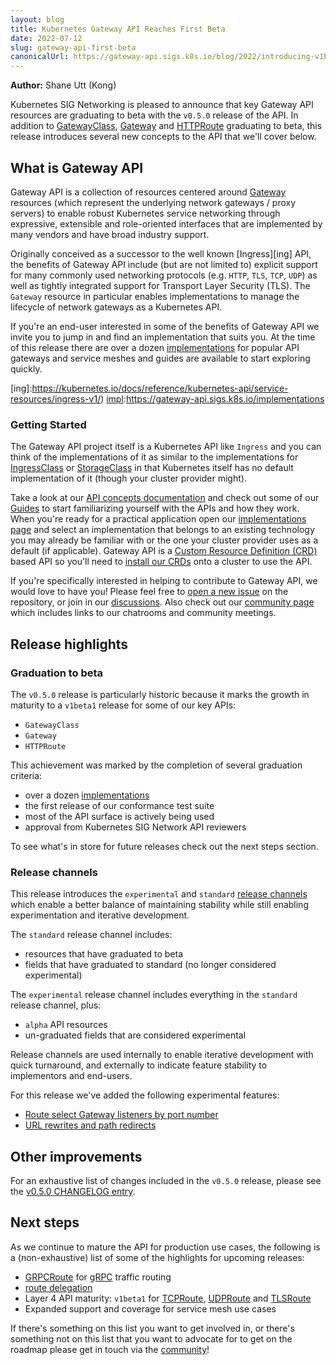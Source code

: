 ```yaml
---
layout: blog
title: Kubernetes Gateway API Reaches First Beta
date: 2022-07-12
slug: gateway-api-first-beta
canonicalUrl: https://gateway-api.sigs.k8s.io/blog/2022/introducing-v1beta1/
---
```


**Author:** Shane Utt (Kong)

Kubernetes SIG Networking is pleased to announce that key Gateway API resources
are graduating to beta with the `v0.5.0` release of the API. In addition to
[GatewayClass][gwc], [Gateway][gw] and [HTTPRoute][httpr] graduating to beta,
this release introduces several new concepts to the API that we'll cover below.

[gwc]:https://gateway-api.sigs.k8s.io/api-types/gatewayclass/
[gw]:https://gateway-api.sigs.k8s.io/api-types/gateway/
[httpr]:https://gateway-api.sigs.k8s.io/api-types/httproute/

## What is Gateway API

Gateway API is a collection of resources centered around [Gateway][gw] resources
(which represent the underlying network gateways / proxy servers) to enable
robust Kubernetes service networking through expressive, extensible and
role-oriented interfaces that are implemented by many vendors and have broad
industry support.

Originally conceived as a successor to the well known [Ingress][ing] API, the
benefits of Gateway API include (but are not limited to) explicit support for
many commonly used networking protocols (e.g. `HTTP`, `TLS`, `TCP`, `UDP`) as
well as tightly integrated support for Transport Layer Security (TLS). The
`Gateway` resource in particular enables implementations to manage the lifecycle
of network gateways as a Kubernetes API.

If you're an end-user interested in some of the benefits of Gateway API we
invite you to jump in and find an implementation that suits you. At the time of
this release there are over a dozen [implementations][impl] for popular API
gateways and service meshes and guides are available to start exploring quickly.

[gw]:https://gateway-api.sigs.k8s.io/api-types/gateway/
[ing]:https://kubernetes.io/docs/reference/kubernetes-api/service-resources/ingress-v1/)
[impl]:https://gateway-api.sigs.k8s.io/implementations

### Getting Started

The Gateway API project itself is a Kubernetes API like `Ingress` and you can
think of the implementations of it as similar to the implementations for
[IngressClass][ingc] or [StorageClass][strc] in that Kubernetes itself has no
default implementation of it (though your cluster provider might).

Take a look at our [API concepts documentation][concepts] and check out some of
our [Guides][guides] to start familiarizing yourself with the APIs and how they
work. When you're ready for a practical application open our [implementations
page][impl] and select an implementation that belongs to an existing technology
you may already be familiar with or the one your cluster provider uses as a
default (if applicable). Gateway API is a [Custom Resource Definition
(CRD)][crd] based API so you'll need to [install our CRDs][install-crds] onto a
cluster to use the API.

If you're specifically interested in helping to contribute to Gateway API, we
would love to have you! Please feel free to [open a new issue][issue] on the
repository, or join in our [discussions][disc]. Also check out our [community
page][community] which includes links to our chatrooms and community meetings.

[ingc]:https://kubernetes.io/docs/concepts/services-networking/ingress/#ingress-class
[strc]:https://kubernetes.io/docs/concepts/storage/storage-classes/
[crd]:https://kubernetes.io/docs/tasks/extend-kubernetes/custom-resources/custom-resource-definitions/
[concepts]:https://gateway-api.sigs.k8s.io/concepts/api-overview/
[guides]:https://gateway-api.sigs.k8s.io/v1alpha2/guides/getting-started/
[impl]:https://gateway-api.sigs.k8s.io/implementations
[install-crds]:https://gateway-api.sigs.k8s.io/v1alpha2/guides/getting-started/#install-the-crds
[issue]:https://github.com/kubernetes-sigs/gateway-api/issues/new/choose
[disc]:https://github.com/kubernetes-sigs/gateway-api/discussions/new
[community]:https://gateway-api.sigs.k8s.io/contributing/community/

## Release highlights

### Graduation to beta

The `v0.5.0` release is particularly historic because it marks the growth in
maturity to a `v1beta1` release for some of our key APIs:

- `GatewayClass`
- `Gateway`
- `HTTPRoute`

This achievement was marked by the completion of several graduation criteria:

- over a dozen [implementations][impl]
- the first release of our conformance test suite
- most of the API surface is actively being used
- approval from Kubernetes SIG Network API reviewers

To see what's in store for future releases check out the next steps section.

[impl]:https://gateway-api.sigs.k8s.io/implementations

### Release channels

This release introduces the `experimental` and `standard` [release channels][ch]
which enable a better balance of maintaining stability while still enabling
experimentation and iterative development.

The `standard` release channel includes:

- resources that have graduated to beta
- fields that have graduated to standard (no longer considered experimental)

The `experimental` release channel includes everything in the `standard` release
channel, plus:

- `alpha` API resources
- un-graduated fields that are considered experimental

Release channels are used internally to enable iterative development with
quick turnaround, and externally to indicate feature stability to implementors
and end-users.

For this release we've added the following experimental features:

- [Route select Gateway listeners by port number](https://github.com/kubernetes-sigs/gateway-api/pull/1002)
- [URL rewrites and path redirects](https://github.com/kubernetes-sigs/gateway-api/pull/945)

[ch]:https://gateway-api.sigs.k8s.io/concepts/versioning/#release-channels-eg-experimental-standard

## Other improvements

For an exhaustive list of changes included in the `v0.5.0` release, please see
the [v0.5.0 CHANGELOG entry][changelog].

[changelog]:https://github.com/kubernetes-sigs/gateway-api/blob/master/CHANGELOG.md#v050

## Next steps

As we continue to mature the API for production use cases, the following is a
(non-exhaustive) list of some of the highlights for upcoming releases:

- [GRPCRoute][gep1016] for [gRPC][grpc] traffic routing
- [route delegation][pr1085]
- Layer 4 API maturity: `v1beta1` for [TCPRoute][tcpr], [UDPRoute][udpr] and
  [TLSRoute][tlsr]
- Expanded support and coverage for service mesh use cases

If there's something on this list you want to get involved in, or there's
something not on this list that you want to advocate for to get on the roadmap
please get in touch via the [community][community]!

[gep1016]:https://github.com/kubernetes-sigs/gateway-api/blob/master/site-src/geps/gep-1016.md
[grpc]:https://grpc.io/
[pr1085]:https://github.com/kubernetes-sigs/gateway-api/pull/1085
[tcpr]:https://github.com/kubernetes-sigs/gateway-api/blob/main/apis/v1alpha2/tcproute_types.go
[udpr]:https://github.com/kubernetes-sigs/gateway-api/blob/main/apis/v1alpha2/udproute_types.go
[tlsr]:https://github.com/kubernetes-sigs/gateway-api/blob/main/apis/v1alpha2/tlsroute_types.go
[community]:https://gateway-api.sigs.k8s.io/contributing/community/
